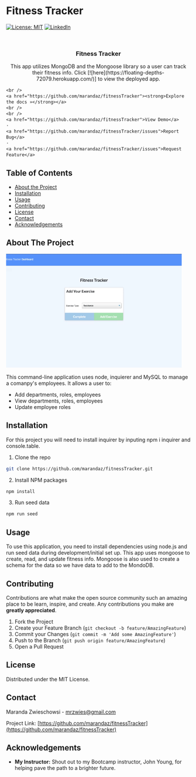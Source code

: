 # Fitness Tracker

[![License: MIT](https://img.shields.io/badge/License-MIT-yellow.svg)](https://opensource.org/licenses/MIT)
[![LinkedIn](https://img.shields.io/badge/-LinkedIn-black.svg?style=flat-square&logo=linkedin&colorB=555)](https://www.linkedin.com/in/maranda-zwieschowski/)

<br />
<p align="center">
  <h3 align="center">Fitness Tracker </h3>

  <p align="center">
    This app utilizes MongoDB and the Mongoose library so a user can track their fitness info. Click 
    [![here](https://floating-depths-72079.herokuapp.com/)] to view the deployed app.

    <br />
    <a href="https://github.com/marandaz/fitnessTracker"><strong>Explore the docs »</strong></a>
    <br />
    <br />
    <a href="https://github.com/marandaz/fitnessTracker">View Demo</a>
    ·
    <a href="https://github.com/marandaz/fitnessTracker/issues">Report Bug</a>
    ·
    <a href="https://github.com/marandaz/fitnessTracker/issues">Request Feature</a>
  </p>
</p>



## Table of Contents

* [About the Project](#about-the-project) 
* [Installation](#installation)
* [Usage](#usage)
* [Contributing](#contributing)
* [License](#license)
* [Contact](#contact)
* [Acknowledgements](#acknowledgements)


## About The Project
![Fitness Gif](./public/assets/fitness.gif) 


This command-line application uses node, inquierer and MySQL to manage a comanpy's employees. It allows a user to:
* Add departments, roles, employees
* View departments, roles, employees
* Update employee roles

## Installation

For this project you will need to install inquirer by inputing npm i inquirer and console.table.

1. Clone the repo
```sh
git clone https://github.com/marandaz/fitnessTracker.git
```
2. Install NPM packages
```sh
npm install
```
3. Run seed data
```sh
npm run seed
```
 
## Usage
 
To use this application, you need to install dependencies using node.js and run seed data during development/initial set up. This app uses mongoose to create, read, and update fitness info. Mongoose is also used to create a schema for the data so we have data to add to the MondoDB.


## Contributing

Contributions are what make the open source community such an amazing place to be learn, inspire, and create. Any contributions you make are **greatly appreciated**.

1. Fork the Project
2. Create your Feature Branch (`git checkout -b feature/AmazingFeature`)
3. Commit your Changes (`git commit -m 'Add some AmazingFeature'`)
4. Push to the Branch (`git push origin feature/AmazingFeature`)
5. Open a Pull Request


## License

Distributed under the MIT License.

## Contact

Maranda Zwieschowsi - mrzwies@gmail.com

Project Link: [https://github.com/marandaz/fitnessTracker](https://github.com/marandaz/fitnessTracker)

## Acknowledgements

* **My Instructor:** Shout out to my Bootcamp instructor, John Young, for helping pave the path to a brighter future. 
